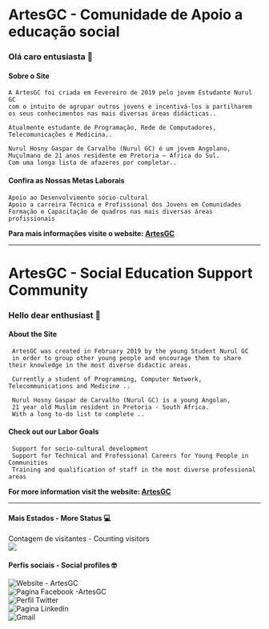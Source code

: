 # ArtesGC - Comunidade de Apoio a educação social

### Olá caro entusiasta 👋

#### Sobre o Site

    A ArtesGC foi criada em Fevereiro de 2019 pelo jovem Estudante Nurul GC
    com o intuito de agrupar outros jovens e incentivá-los a partilharem
    os seus conhecimentos nas mais diversas áreas didácticas..

    Atualmente estudante de Programação, Rede de Computadores, Telecomunicações e Medicina..

    Nurul Hosny Gaspar de Carvalho (Nurul GC) é um jovem Angolano,
    Muçulmano de 21 anos residente em Pretoria – Africa do Sul.
    Com uma longa lista de afazeres por completar..

#### Confira as Nossas Metas Laborais

    Apoio ao Desenvolvimento sócio-cultural
    Apoio a carreira Técnica e Profissional dos Jovens em Comunidades
    Formação e Capacitação de quadros nas mais diversas áreas profissionais

**Para mais informações visite o website: [ArtesGC](https://artesgc.home.blog)**

---

# ArtesGC - Social Education Support Community

### Hello dear enthusiast 👋

#### About the Site

     ArtesGC was created in February 2019 by the young Student Nurul GC
     in order to group other young people and encourage them to share their knowledge in the most diverse didactic areas.

     Currently a student of Programming, Computer Network, Telecommunications and Medicine ..

     Nurul Hosny Gaspar de Carvalho (Nurul GC) is a young Angolan,
     21 year old Muslim resident in Pretoria - South Africa.
     With a long to-do list to complete ..

#### Check out our Labor Goals

     Support for socio-cultural development
     Support for Technical and Professional Careers for Young People in Communities
     Training and qualification of staff in the most diverse professional areas

**For more information visit the website: [ArtesGC](https://artesgc.home.blog)**

---

#### Mais Estados - More Status 💻

Contagem de visitantes - Counting visitors \
![](https://profile-counter.glitch.me/ArtesGC/count.svg)

#### Perfis sociais - Social profiles 🤓

![Website - ArtesGC](https://img.shields.io/badge/-Github-000?style=flat-circle&logo=Github&logoColor=white&link=https://artesgc.home.blog/) \
![Pagina Facebook -ArtesGC](https://img.shields.io/badge/-facebook-blue?style=flat-circle&logo=Facebook&logoColor=white&link=https://www.facebook.com/artesgc.home.blog/) \
![Perfil Twitter](https://img.shields.io/badge/-twitter-blue?style=flat-circle&logo=Twitter&logoColor=white&link=https://twitter.com/NurulGC3) \
![Pagina Linkedin](https://img.shields.io/badge/-LinkedIn-blue?style=flat-circle&logo=Linkedin&logoColor=white&link=https://www.linkedin.com/company/artesgc/) \
![Gmail](https://img.shields.io/badge/-Gmail-c14438?style=flat-circle&logo=Gmail&logoColor=white&link=mailto:nuruldecarvalho@gmail.com)

``` Direitos Autorais 2019-2021 [Nurul-GC](https://github.com/Nurul-GC)
